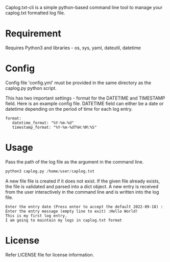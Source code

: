 

Caplog.txt-cli is a simple python-based command line tool to manage your caplog.txt formatted log file.  

# Requirement 

Requires Python3 and libraries - os, sys, yaml, dateutil, datetime

# Config

Config file 'config.yml' must be provided in the same directory as the caplog.py python script. 

This has two important settings - format for the DATETIME and TIMESTAMP field. Here is an example config file. DATETIME field can either be a date or datetime depending on the period of time for each log entry. 

```shell
format:
   datetime_format: "%Y-%m-%d"
   timestamp_format: "%Y-%m-%dT%H:%M:%S"
```
# Usage

Pass the path of the log file as the argument in the command line.

```python
python3 caplog.py /home/user/caplog.txt
```

A new file file is created if it does not exist. If the given file already exists, the file is validated and parsed into a dict object. A new entry is received from the user interactively in the command line and is written into the log file. 

```
Enter the entry date (Press enter to accept the default 2022-09-18) :
Enter the entry message (empty line to exit) :Hello World!
This is my first log entry.
I am going to maintain my logs in caplog.txt format
```



# License

Refer LICENSE file for license information. 

